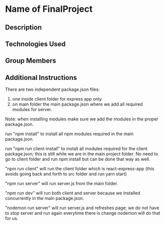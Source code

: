 # Name of FinalProject

## Description


## Technologies Used


## Group Members


## Additional Instructions

There are two independent package.json files:
1. one inside client folder for express app only.
2. on main folder the main package.json where we add all required modules for server.

Note: when installing modules make sure we add the modules in the proper package.json.


run "npm install" to install all npm modules required in the main package.json.

run "npm run client-install" to install all modules required for the client package.json; this is still while we are in the main project folder. No need to go to client folder and run npm install but can be done that way as well.

"npm run client" will run the client folder which is react-express-app (this avoids going back and forth to src folder and run yarn start)

"npm run server" will run server.js from the main folder.

"npm run dev" will run both client and server because we installed concurrently in the main package.json.

"nodemon run server" will run server.js and refreshes page; we do not have to stop server and run again everytime there is change nodemon will do that for us. 



